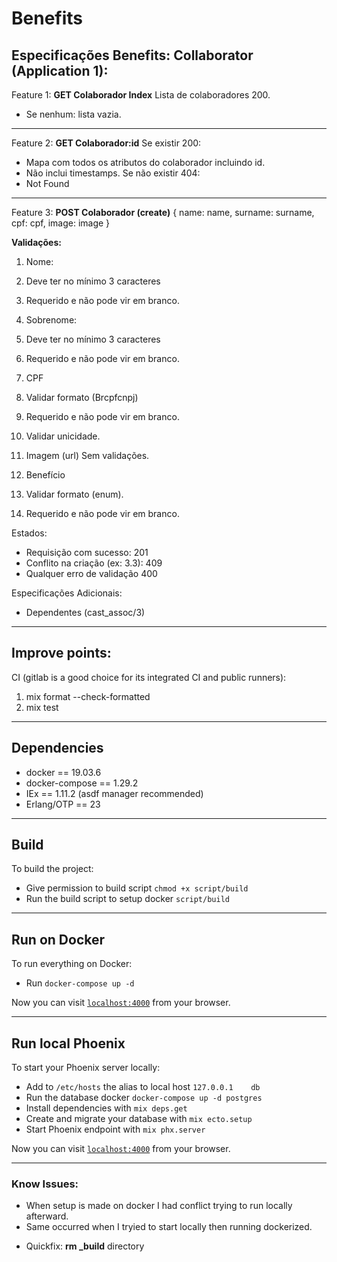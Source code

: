 # Benefits

## Especificações Benefits: Collaborator (Application 1):

Feature 1:
**GET Colaborador Index**
Lista de colaboradores 200.
* Se nenhum: lista vazia.

---

Feature 2:
**GET Colaborador:id**
Se existir 200:
  * Mapa com todos os atributos do colaborador incluindo id.
  * Não inclui timestamps.
Se não existir 404:
  * Not Found

---

Feature 3:
**POST Colaborador (create)**
{
  name: name,
  surname: surname,
  cpf: cpf,
  image: image
}

**Validações:**
1. Nome:
  1. Deve ter no mínimo 3 caracteres
  2. Requerido e não pode vir em branco.

2. Sobrenome:
  1. Deve ter no mínimo 3 caracteres
  2. Requerido e não pode vir em branco.

3. CPF
  1. Validar formato (Brcpfcnpj)
  2. Requerido e não pode vir em branco.
  3. Validar unicidade.

4. Imagem (url)
  Sem validações.

5. Benefício
  1. Validar formato (enum).
  2. Requerido e não pode vir em branco.  

Estados:
* Requisição com sucesso: 201
* Conflito na criação (ex: 3.3): 409
* Qualquer erro de validação 400
 

Especificações Adicionais:
* Dependentes (cast_assoc/3)

---

## Improve points:

CI (gitlab is a good choice for its integrated CI and public runners):
1. mix format --check-formatted
2. mix test

---

## Dependencies
* docker == 19.03.6
* docker-compose == 1.29.2
* IEx == 1.11.2 (asdf manager recommended)
* Erlang/OTP == 23

---

## Build
To build the project:
  * Give permission to build script `chmod +x script/build`
  * Run the build script to setup docker `script/build`

---

## Run on Docker
To run everything on Docker:
  * Run `docker-compose up -d`

Now you can visit [`localhost:4000`](http://localhost:4000) from your browser.

---

## Run local Phoenix
To start your Phoenix server locally:
  * Add to `/etc/hosts` the alias to local host `127.0.0.1    db`
  * Run the database docker `docker-compose up -d postgres`
  * Install dependencies with `mix deps.get`
  * Create and migrate your database with `mix ecto.setup`
  * Start Phoenix endpoint with `mix phx.server`

Now you can visit [`localhost:4000`](http://localhost:4000) from your browser.

---

### Know Issues:
 * When setup is made on docker I had conflict trying to run locally afterward.
 * Same occurred when I tryied to start locally then running dockerized.
 - Quickfix: **rm \_build** directory
